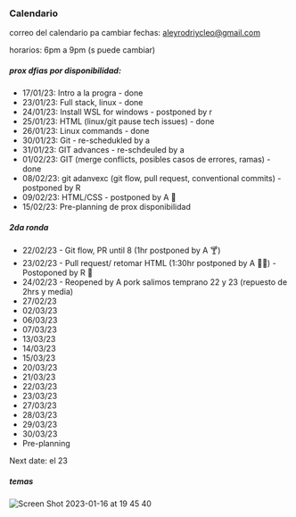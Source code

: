 ### Calendario

correo del calendario pa cambiar fechas: aleyrodriycleo@gmail.com

horarios: 6pm a 9pm (s puede cambiar)

##### prox dfias por disponibilidad:
- 17/01/23: Intro a la progra - done
- 23/01/23: Full stack, linux - done
- 24/01/23: Install WSL for windows - postponed by r
- 25/01/23: HTML (linux/git pause tech issues) - done
- 26/01/23: Linux commands - done
- 30/01/23: Git - re-schedukled by a
- 31/01/23: GIT advances - re-schdeuled by a
- 01/02/23: GIT (merge conflicts, posibles casos de errores, ramas) - done
- 08/02/23: git adanvexc (git flow, pull request, conventional commits) - postponed by R
- 09/02/23: HTML/CSS - postponed by A :palm_tree:
- 15/02/23: Pre-planning de prox disponibilidad

##### 2da ronda
- 22/02/23 - Git flow, PR until 8 (1hr postponed by A :cocktail:)
- 23/02/23 - Pull request/ retomar HTML (1:30hr postponed by A :woman_teacher:) - Postoponed by R :face_with_thermometer:
- 24/02/23 - Reopened by A pork salimos temprano 22 y 23 (repuesto de 2hrs y media)
- 27/02/23
- 02/03/23
- 06/03/23
- 07/03/23
- 13/03/23
- 14/03/23
- 15/03/23
- 20/03/23
- 21/03/23
- 22/03/23
- 23/03/23
- 27/03/23
- 28/03/23
- 29/03/23
- 30/03/23
- Pre-planning

Next date: el 23

##### temas
![Screen Shot 2023-01-16 at 19 45 40](https://user-images.githubusercontent.com/74441510/212791964-efffae94-02a3-47d3-9e1d-5a1b138aecb5.png)
